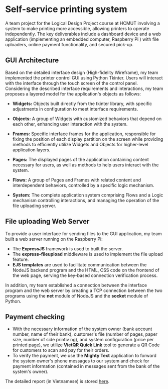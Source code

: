 # Self-service printing system
A team project for the Logical Design Project course at HCMUT involving a system to make printing more accessible, allowing printers to operate independently. The key deliverables include a dashboard device and a web application (implementing an embedded computer, Raspberry Pi ) with file uploaders, online payment functionality, and secured pick-up.

## GUI Architecture
Based on the detailed interface design (High-fidelity Wireframe), my team implemented the printer control GUI using Python Tkinter. Users will interact with the interface through the touch screen of the control panel. Considering the described interface requirements and interactions, my team proposes a layered model for the application's objects as follows:

- **Widgets:** Objects built directly from the tkinter library, with specific adjustments in configuration to meet interface requirements.

- **Objects:** A group of Widgets with customized behaviors that depend on each other, enhancing user interaction with the system.

- **Frames:** Specific interface frames for the application, responsible for fixing the position of each display partition on the screen while providing methods to efficiently utilize Widgets and Objects for higher-level application layers.

- **Pages:** The displayed pages of the application containing content necessary for users, as well as methods to help users interact with the system.

- **Flows:** A group of Pages and Frames with related content and interdependent behaviors, controlled by a specific logic mechanism.

- **System:** The complete application system comprising Flows and a Logic mechanism controlling interactions, and managing the operation of the file uploading server.

## File uploading Web Server
To provide a user interface for sending files to the GUI application, my team built a web server running on the Raspberry Pi:
- The **ExpressJS** framework is used to built the server.
- The **express-fileupload** middleware is used to implement the file upload feature.
- **EJS templates** are used to facilitate communication between the NodeJS backend program and the HTML, CSS code on the frontend of the web page, serving the key-based connection verification process.

In addition, my team established a connection between the interface program and the web server by creating a TCP connection between the two programs using the **net** module of NodeJS and the **socket** module of Python.

## Payment checking
- With the necessary information of the system owner (bank account number, name of their bank), customer's file (number of pages, paper size, number of side printiv ng), and system configuration (price per printed page), we utilize **VietQR Quick Link** tool to generate a QR Code for customers to scan and pay for their orders.
- To verify the payment, we use the **Mighty Text** application to forward the system owner's phone messages to our system and check for payment information (contained in messages sent from the bank of the system's owner).

The detailed report (in Vietnamese) is stored [here](https://github.com/NhatKhai352528/NightPanther/blob/main/doc/%5BCO3091%5D%20B%C3%A1o%20c%C3%A1o%20nghi%E1%BB%87m%20thu.pdf).


